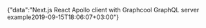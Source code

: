 {"data":"Next.js React Apollo client with Graphcool GraphQL server example2019-09-15T18:06:07+03:00"}
